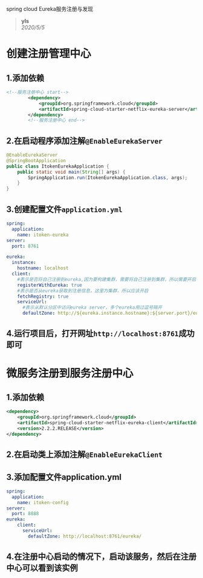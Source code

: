 
spring cloud Eureka服务注册与发现
> **yls**   
> *2020/5/5*
# 创建注册管理中心
## 1.添加依赖
```xml
<!--服务注册中心 start-->
        <dependency>
            <groupId>org.springframework.cloud</groupId>
            <artifactId>spring-cloud-starter-netflix-eureka-server</artifactId>
        </dependency>
        <!--服务注册中心 end-->
```
## 2.在启动程序添加注解`@EnableEurekaServer`
```java
@EnableEurekaServer
@SpringBootApplication
public class ItokenEurekaApplication {
    public static void main(String[] args) {
        SpringApplication.run(ItokenEurekaApplication.class, args);
    }
}
```
## 3.创建配置文件`application.yml`
```yaml
spring:
  application:
    name: itoken-eureka
server:
  port: 8761

eureka:
  instance:
    hostname: localhost
  client:
    #表示是否将自己注册到eureka,因为要构建集群，需要将自己注册到集群，所以需要开启
    registerWithEureka: true
    #表示是否从eureka获取到注册信息，这里为集群，所以应该开启
    fetchRegistry: true
    serviceUrl:
      #表示从默认分区中访问eureka server，多个eureka用过逗号隔开
      defaultZone: http://${eureka.instance.hostname}:${server.port}/eureka/,http://${eureka.instance.hostname}:8861/eureka/
```
## 4.运行项目后，打开网址`http://localhost:8761`成功即可

# 微服务注册到服务注册中心
## 1.添加依赖
```xml
<dependency>
    <groupId>org.springframework.cloud</groupId>
    <artifactId>spring-cloud-starter-netflix-eureka-client</artifactId>
    <version>2.2.2.RELEASE</version>
</dependency>
```
## 2.在启动类上添加注解`@EnableEurekaClient`
## 3.添加配置文件application.yml
```yaml
spring:
  application:
    name: itoken-config
server:
  port: 8888
eureka:
    client:
      serviceUrl:
        defaultZone: http://localhost:8761/eureka/
```
## 4.在注册中心启动的情况下，启动该服务，然后在注册中心可以看到该实例

